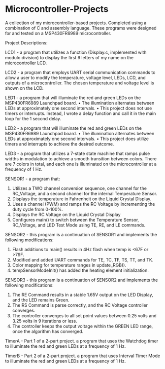 # Microcontroller-Projects
A collection of my microcontroller-based projects. Completed using a combination of C and assembly language.
These programs were designed for and tested on a MSP430FR6989 microcontroller. 

Project Descriptions:

LCD1 - a program that utilizes a function (Display.c, implemented with modulo division) to display the first 6 letters of my name on the microcontroller LCD. 

LCD2 - a program that employs UART serial communication commands to allow a user to modify the temperature, voltage level, LEDs, LCD, and outputs of a microcontroller. The chosen temperature and voltage level is shown on the LCD.

LED1 - a program that will illuminate the red and green LEDs on the MSP430FR6989 Launchpad board.
• The illumination alternates between LEDs at approximately one second intervals.
• This project does not use timers or interrupts. Instead, I wrote a delay function and call it in
the main loop for the 1 second delay.

LED2 - a program that will illuminate the red and green LEDs on the MSP430FR6989 Launchpad board.
• The illumination alternates between LEDs at approximately one second intervals.
• This project does utilize timers and interrupts to achieve the desired outcome. 

LED3 - a program that utilizes a 7-state state machine that ramps pulse widths in modulation to achieve a smooth transition between colors. There are 7 colors in total, and each one is illuminated on the microcontroller at a frequency of 1 Hz. 

SENSOR1 - a program that:
1. Utilizes a TWO channel conversion sequence, one channel for the RC_Voltage, and a second channel for the internal Temperature Sensor.
2. Displays the temperature in Fahrenheit on the Liquid Crystal Display.
3. Uses a channel (PWM) and ramps the RC Voltage by incrementing the duty cycle from 0-100%.
4. Displays the RC Voltage on the Liquid Crystal Display
5. Configures main() to switch between the Temperature Sensor, RC_Voltage, and LED Test
Mode using TE, RE, and LE commands.

SENSOR2 - this program is a continuation of SENSOR1 and implements the following modifications:
1) Flash additions to main() results in 4Hz flash when temp is <67F or >79F.
2) Modified and added UART commands for TE, TC, TF, TS, TT, and TK.
3) Color mapping for temperature ranges in update_RGB().
4) tempSensorModeInit() has added the heating element initialization.

SENSOR3 - this program is a continuation of SENSOR2 and implements the following modifications:
1) The RE Command results in a stable 1.65V output on the LED Display, and the LED remains Green.
2) The RS Command is parse correctly, and the RC Voltage controller converges.
3) The controller converges to all set point values between 0.25 volts and 3.25 volts in 9 iterations or less.
4) The controller keeps the output voltage within the GREEN LED range, once the algorithm has converged.

TimerA - Part 1 of a 2-part project. a program that uses the Watchdog timer to illuminate the red and green LEDs at a frequency of 1 Hz.

TimerB - Part 2 of a 2-part project. a program that uses Interval Timer Mode to illuminate the red and green LEDs at a frequency of 1 Hz.
